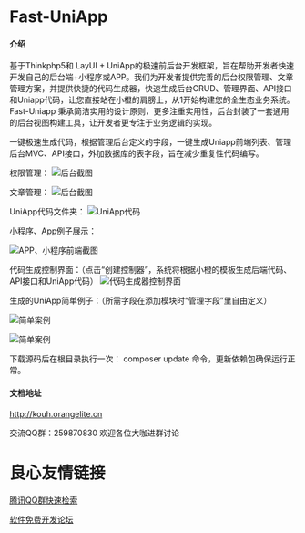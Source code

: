 # Fast-UniApp

#### 介绍
基于Thinkphp5和 LayUI + UniApp的极速前后台开发框架，旨在帮助开发者快速开发自己的后台端+小程序或APP。我们为开发者提供完善的后台权限管理、文章管理方案，并提供快捷的代码生成器，快速生成后台CRUD、管理界面、API接口和Uniapp代码，让您直接站在小橙的肩膀上，从1开始构建您的全生态业务系统。Fast-Uniapp 秉承简洁实用的设计原则，更多注重实用性，后台封装了一套通用的后台视图构建工具，让开发者更专注于业务逻辑的实现。 

一键极速生成代码，根据管理后台定义的字段，一键生成Uniapp前端列表、管理后台MVC、API接口，外加数据库的表字段，旨在减少重复性代码编写。

权限管理：
![后台截图](https://images.gitee.com/uploads/images/2019/0703/173317_bd0e4006_5109434.png "后台截图.png")

文章管理：
![后台截图](https://images.gitee.com/uploads/images/2019/0703/173537_82085791_5109434.png "后台截图.png")

UniApp代码文件夹：
![UniApp代码](https://images.gitee.com/uploads/images/2019/0703/175806_768c574b_5109434.png "UniApp代码.png")

小程序、App例子展示：

![APP、小程序前端截图](https://images.gitee.com/uploads/images/2019/0703/180001_0e65feec_5109434.png "APP、小程序前端截图.png")

代码生成控制界面：（点击“创建控制器”，系统将根据小橙的模板生成后端代码、API接口和UniApp代码）
![代码生成器控制界面](https://images.gitee.com/uploads/images/2019/0704/144336_6a818d45_5109434.png "代码生成器控制界面.png")

生成的UniApp简单例子：（所需字段在添加模块时“管理字段”里自由定义）

![简单案例](https://images.gitee.com/uploads/images/2019/0704/150400_fd44bcab_5109434.png "简单案例.png")

![简单案例](https://images.gitee.com/uploads/images/2019/0704/150639_7ac31ce1_5109434.png "简单案例.png")


下载源码后在根目录执行一次： composer update 命令，更新依赖包确保运行正常。

#### 文档地址
http://kouh.orangelite.cn

交流QQ群：259870830 欢迎各位大咖进群讨论






 # 良心友情链接

[腾讯QQ群快速检索](http://u.720life.cn/s/8cf73f7c)

[软件免费开发论坛](http://u.720life.cn/s/bbb01dc0)